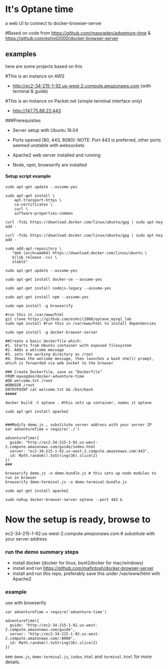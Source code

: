 # It's Optane time

a web UI to connect to docker-browser-server

#Based on code from https://github.com/maxogden/adventure-time & https://github.com/eshnil2000/docker-browser-server

## examples

here are some projects based on this

#This is an instance on AWS
- http://ec2-34-215-1-92.us-west-2.compute.amazonaws.com (with terminal & guide)

#This is an instance on Packet.net (simple terminal interface only)
- http://147.75.88.22:443

###Prerequisites
- Server setup with Ubuntu 16.04
- Ports opened (80, 443, 8080): NOTE: Port 443 is preferred, other ports seemed unstable with websockets

- Apache2 web server installed and running
- Node, npm, browserify are installed

#### Setup script example
```
sudo apt-get update --assume-yes

sudo apt-get install \
    apt-transport-https \
    ca-certificates \
    curl \
    software-properties-common

curl -fsSL https://download.docker.com/linux/ubuntu/gpg | sudo apt-key add -

curl -fsSL https://download.docker.com/linux/ubuntu/gpg | sudo apt-key add -

sudo add-apt-repository \
   "deb [arch=amd64] https://download.docker.com/linux/ubuntu \
   $(lsb_release -cs) \
   stable"

sudo apt-get update --assume-yes

sudo apt-get install docker-ce --assume-yes

sudo apt-get install nodejs-legacy --assume-yes

sudo apt-get install npm --assume-yes

sudo npm install -g browserify

#run this in /var/www/html
git clone https://github.com/eshnil2000/optane_mysql_lab
sudo npm install #run this in /var/www/html to install dependencies

sudo npm install -g docker-browser-server

##Create a basic dockerfile which:
#1. Starts from Ubuntu container with exposed filesystem
#2. Adds a welcome message 
#3. sets the working directory as /root
#4. Shows the welcome message, then launches a bash shell/ prompt, which is forwarded via web socket to the browser

### Create Dockerfile, save as "Dockerfile"
FROM maxogden/docker-adventure-time
ADD welcome.txt /root
WORKDIR /root
ENTRYPOINT cat welcome.txt && /bin/bash
#####

docker build -t optane . #this sets up container, names it optane

sudo apt-get install apache2


###Modify demo.js , substitute server address with your server IP
var adventureTime = require('./')

adventureTime({
  guide: "http://ec2-34-215-1-92.us-west-2.compute.amazonaws.com/guide/index.html
  server: "ec2-34-215-1-92.us-west-2.compute.amazonaws.com:443",
  id: Math.random().toString(36).slice(2)
})
###

browserify demo.js -o demo-bundle.js # this sets up node modules to run in browser
browserify demo-terminal.js -o demo-terminal-bundle.js

sudo apt-get install apache2

sudo nohup docker-browser-server optane --port 443 &

```

# Now the setup is ready, browse to 
ec2-34-215-1-92.us-west-2.compute.amazonaws.com # substitute with your server address

### run the demo summary steps

- install docker (docker for linux, boot2docker for mac/windows)
- install and run https://github.com/mafintosh/docker-browser-server
- install and run this repo, preferably save this under /var/www/html with Apache2

### example

use with browserify

```JS
var adventureTime = require('adventure-time')

adventureTime({
  guide: "http://ec2-34-215-1-92.us-west-2.compute.amazonaws.com/guide",
  server: "http://ec2-34-215-1-92.us-west-2.compute.amazonaws.com/:8080",
  id: Math.random().toString(36).slice(2)
})
```

see `demo.js`, `demo-terminal.js`, `index.html` and `terminal.html` for more details.
